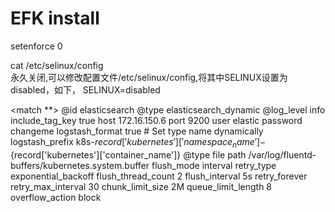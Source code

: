 # EFK install

setenforce 0

cat /etc/selinux/config  
永久关闭,可以修改配置文件/etc/selinux/config,将其中SELINUX设置为disabled，如下，
SELINUX=disabled  

 <match **>
      @id elasticsearch
      @type elasticsearch_dynamic
      @log_level info
      include_tag_key true
      host 172.16.150.6
      port 9200
      user elastic
      password changeme
      logstash_format true
      # Set type name dynamically
      logstash_prefix k8s-${record['kubernetes']['namespace_name']}-${record['kubernetes']['container_name']}
      <buffer>
        @type file
        path /var/log/fluentd-buffers/kubernetes.system.buffer
        flush_mode interval
        retry_type exponential_backoff
        flush_thread_count 2
        flush_interval 5s
        retry_forever
        retry_max_interval 30
        chunk_limit_size 2M
        queue_limit_length 8
        overflow_action block
      </buffer>

